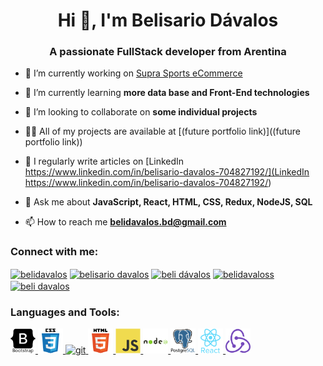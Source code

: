 <h1 align="center">Hi 👋, I'm Belisario Dávalos</h1>
<h3 align="center">A passionate FullStack developer from Arentina</h3>

- 🔭 I’m currently working on [Supra Sports eCommerce](https://lnkd.in/dNnCEFZV)

- 🌱 I’m currently learning **more data base and Front-End technologies**

- 👯 I’m looking to collaborate on **some individual projects**

- 👨‍💻 All of my projects are available at [(future portfolio link)]((future portfolio link))

- 📝 I regularly write articles on [LinkedIn https://www.linkedin.com/in/belisario-davalos-704827192/](LinkedIn https://www.linkedin.com/in/belisario-davalos-704827192/)

- 💬 Ask me about **JavaScript, React, HTML, CSS, Redux, NodeJS, SQL**

- 📫 How to reach me **belidavalos.bd@gmail.com**

<h3 align="left">Connect with me:</h3>
<p align="left">
<a href="https://twitter.com/belidavalos" target="blank"><img align="center" src="https://raw.githubusercontent.com/rahuldkjain/github-profile-readme-generator/master/src/images/icons/Social/twitter.svg" alt="belidavalos" height="30" width="40" /></a>
<a href="https://linkedin.com/in/belisario davalos" target="blank"><img align="center" src="https://raw.githubusercontent.com/rahuldkjain/github-profile-readme-generator/master/src/images/icons/Social/linked-in-alt.svg" alt="belisario davalos" height="30" width="40" /></a>
<a href="https://fb.com/beli dávalos" target="blank"><img align="center" src="https://raw.githubusercontent.com/rahuldkjain/github-profile-readme-generator/master/src/images/icons/Social/facebook.svg" alt="beli dávalos" height="30" width="40" /></a>
<a href="https://instagram.com/belidavaloss" target="blank"><img align="center" src="https://raw.githubusercontent.com/rahuldkjain/github-profile-readme-generator/master/src/images/icons/Social/instagram.svg" alt="belidavaloss" height="30" width="40" /></a>
<a href="https://www.youtube.com/c/beli davalos" target="blank"><img align="center" src="https://raw.githubusercontent.com/rahuldkjain/github-profile-readme-generator/master/src/images/icons/Social/youtube.svg" alt="beli davalos" height="30" width="40" /></a>
</p>

<h3 align="left">Languages and Tools:</h3>
<p align="left"> <a href="https://getbootstrap.com" target="_blank" rel="noreferrer"> <img src="https://raw.githubusercontent.com/devicons/devicon/master/icons/bootstrap/bootstrap-plain-wordmark.svg" alt="bootstrap" width="40" height="40"/> </a> <a href="https://www.w3schools.com/css/" target="_blank" rel="noreferrer"> <img src="https://raw.githubusercontent.com/devicons/devicon/master/icons/css3/css3-original-wordmark.svg" alt="css3" width="40" height="40"/> </a> <a href="https://git-scm.com/" target="_blank" rel="noreferrer"> <img src="https://www.vectorlogo.zone/logos/git-scm/git-scm-icon.svg" alt="git" width="40" height="40"/> </a> <a href="https://www.w3.org/html/" target="_blank" rel="noreferrer"> <img src="https://raw.githubusercontent.com/devicons/devicon/master/icons/html5/html5-original-wordmark.svg" alt="html5" width="40" height="40"/> </a> <a href="https://developer.mozilla.org/en-US/docs/Web/JavaScript" target="_blank" rel="noreferrer"> <img src="https://raw.githubusercontent.com/devicons/devicon/master/icons/javascript/javascript-original.svg" alt="javascript" width="40" height="40"/> </a> <a href="https://nodejs.org" target="_blank" rel="noreferrer"> <img src="https://raw.githubusercontent.com/devicons/devicon/master/icons/nodejs/nodejs-original-wordmark.svg" alt="nodejs" width="40" height="40"/> </a> <a href="https://www.postgresql.org" target="_blank" rel="noreferrer"> <img src="https://raw.githubusercontent.com/devicons/devicon/master/icons/postgresql/postgresql-original-wordmark.svg" alt="postgresql" width="40" height="40"/> </a> <a href="https://reactjs.org/" target="_blank" rel="noreferrer"> <img src="https://raw.githubusercontent.com/devicons/devicon/master/icons/react/react-original-wordmark.svg" alt="react" width="40" height="40"/> </a> <a href="https://redux.js.org" target="_blank" rel="noreferrer"> <img src="https://raw.githubusercontent.com/devicons/devicon/master/icons/redux/redux-original.svg" alt="redux" width="40" height="40"/> </a> </p>
